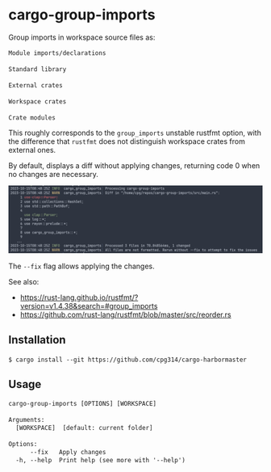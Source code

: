 # cargo-group-imports

Group imports in workspace source files as:

```
Module imports/declarations

Standard library

External crates

Workspace crates

Crate modules
```

This roughly corresponds to the `group_imports` unstable rustfmt option, with the difference
that `rustfmt` does not distinguish workspace crates from external ones.

By default, displays a diff without applying changes, returning code 0 when no changes are
necessary.

![Screenshot](screenshot.png)

The `--fix` flag allows applying the changes.

See also:

- <https://rust-lang.github.io/rustfmt/?version=v1.4.38&search=#group_imports>
- <https://github.com/rust-lang/rustfmt/blob/master/src/reorder.rs>

## Installation

```
$ cargo install --git https://github.com/cpg314/cargo-harbormaster
```

## Usage

```
cargo-group-imports [OPTIONS] [WORKSPACE]

Arguments:
  [WORKSPACE]  [default: current folder]

Options:
      --fix   Apply changes
  -h, --help  Print help (see more with '--help')
```
